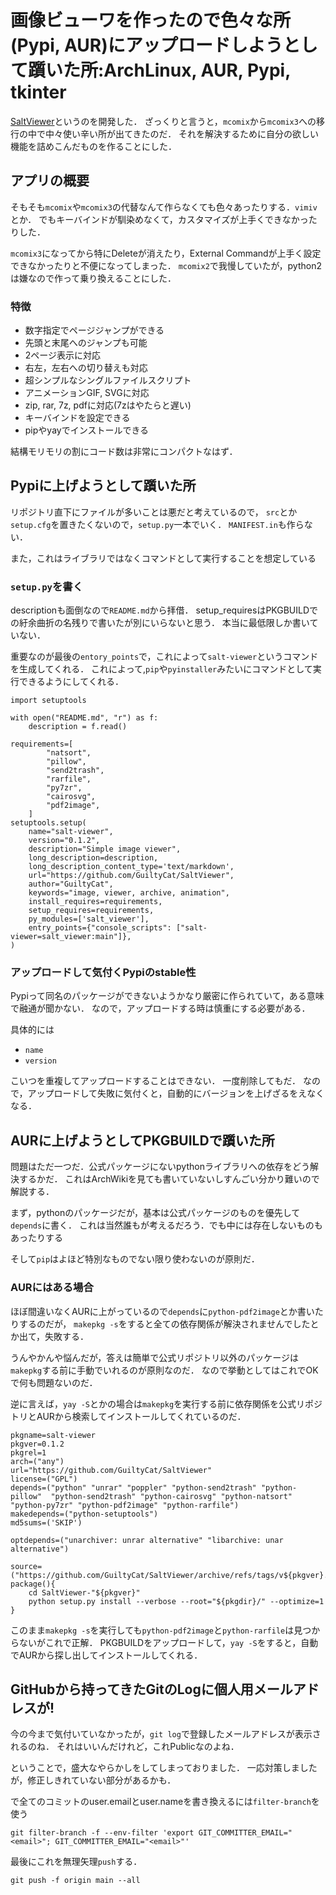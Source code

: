 画像ビューワを作ったので色々な所(Pypi, AUR)にアップロードしようとして躓いた所:ArchLinux, AUR, Pypi, tkinter
=====================================


[SaltViewer](https://github.com/GuiltyCat/SaltViewer)というのを開発した．
ざっくりと言うと，`mcomix`から`mcomix3`への移行の中で中々使い辛い所が出てきたのだ．
それを解決するために自分の欲しい機能を詰めこんだものを作ることにした．


アプリの概要
---------------

そもそも`mcomix`や`mcomix3`の代替なんて作らなくても色々あったりする．`vimiv`とか．
でもキーバインドが馴染めなくて，カスタマイズが上手くできなかったりした．

`mcomix3`になってから特にDeleteが消えたり，External Commandが上手く設定できなかったりと不便になってしまった．
`mcomix2`で我慢していたが，python2は嫌なので作って乗り換えることにした．

### 特徴

- 数字指定でページジャンプができる
- 先頭と末尾へのジャンプも可能
- 2ページ表示に対応
- 右左，左右への切り替えも対応
- 超シンプルなシングルファイルスクリプト
- アニメーションGIF, SVGに対応
- zip, rar, 7z, pdfに対応(7zはやたらと遅い)
- キーバインドを設定できる
- pipやyayでインストールできる

結構モリモリの割にコード数は非常にコンパクトなはず．

Pypiに上げようとして躓いた所
--------------------

リポジトリ直下にファイルが多いことは悪だと考えているので，
`src`とか`setup.cfg`を置きたくないので，`setup.py`一本でいく．
`MANIFEST.in`も作らない．

また，これはライブラリではなくコマンドとして実行することを想定している


### `setup.py`を書く

descriptionも面倒なので`README.md`から拝借．
setup_requiresはPKGBUILDでの紆余曲折の名残りで書いたが別にいらないと思う．
本当に最低限しか書いていない．

重要なのが最後の`entory_points`で，これによって`salt-viewer`というコマンドを生成してくれる．
これによって,`pip`や`pyinstaller`みたいにコマンドとして実行できるようにしてくれる．


```
import setuptools

with open("README.md", "r") as f:
    description = f.read()

requirements=[
        "natsort",
        "pillow",
        "send2trash",
        "rarfile",
        "py7zr",
        "cairosvg",
        "pdf2image",
    ]
setuptools.setup(
    name="salt-viewer",
    version="0.1.2",
    description="Simple image viewer",
    long_description=description,
    long_description_content_type='text/markdown',
    url="https://github.com/GuiltyCat/SaltViewer",
    author="GuiltyCat",
    keywords="image, viewer, archive, animation",
    install_requires=requirements,
    setup_requires=requirements,
    py_modules=['salt_viewer'],
    entry_points={"console_scripts": ["salt-viewer=salt_viewer:main"]},
)
```

### アップロードして気付くPypiのstable性

Pypiって同名のパッケージができないようかなり厳密に作られていて，ある意味で融通が聞かない．
なので，アップロードする時は慎重にする必要がある．

具体的には

- `name`
- `version`

こいつを重複してアップロードすることはできない．
一度削除してもだ．
なので，アップロードして失敗に気付くと，自動的にバージョンを上げざるをえなくなる．


AURに上げようとしてPKGBUILDで躓いた所
--------------------

問題はただ一つだ．公式パッケージにないpythonライブラリへの依存をどう解決するかだ．
これはArchWikiを見ても書いていないしすんごい分かり難いので解説する．

まず，pythonのパッケージだが，基本は公式パッケージのものを優先して`depends`に書く．
これは当然誰もが考えるだろう．でも中には存在しないものもあったりする

そして`pip`はよほど特別なものでない限り使わないのが原則だ．


### AURにはある場合

ほぼ間違いなくAURに上がっているので`depends`に`python-pdf2image`とか書いたりするのだが，
`makepkg -s`をすると全ての依存関係が解決されませんでしたとか出て，失敗する．

うんやかんや悩んだが，答えは簡単で公式リポジトリ以外のパッケージは`makepkg`する前に手動でいれるのが原則なのだ．
なので挙動としてはこれでOKで何も問題ないのだ．

逆に言えば，`yay -S`とかの場合は`makepkg`を実行する前に依存関係を公式リポジトリとAURから検索してインストールしてくれているのだ．


```
pkgname=salt-viewer
pkgver=0.1.2
pkgrel=1
arch=("any")
url="https://github.com/GuiltyCat/SaltViewer"
license=("GPL")
depends=("python" "unrar" "poppler" "python-send2trash" "python-pillow"  "python-send2trash" "python-cairosvg" "python-natsort" "python-py7zr" "python-pdf2image" "python-rarfile")
makedepends=("python-setuptools")
md5sums=('SKIP')

optdepends=("unarchiver: unrar alternative" "libarchive: unar alternative")

source=("https://github.com/GuiltyCat/SaltViewer/archive/refs/tags/v${pkgver}.tar.gz")
package(){
	cd SaltViewer-"${pkgver}"
	python setup.py install --verbose --root="${pkgdir}/" --optimize=1 
}
```

このまま`makepkg -s`を実行しても`python-pdf2image`と`python-rarfile`は見つからないがこれで正解．
PKGBUILDをアップロードして，`yay -S`をすると，自動でAURから探し出してインストールしてくれる．


GitHubから持ってきたGitのLogに個人用メールアドレスが!
-----------------------

今の今まで気付いていなかったが，`git log`で登録したメールアドレスが表示されるのね．
それはいいんだけれど，これPublicなのよね．

ということで，盛大なやらかしをしてしまっておりました．
一応対策しましたが，修正しきれていない部分があるかも．

で全てのコミットのuser.emailとuser.nameを書き換えるには`filter-branch`を使う

```
git filter-branch -f --env-filter 'export GIT_COMMITTER_EMAIL="<email>"; GIT_COMMITTER_EMAIL="<email>"'
```

最後にこれを無理矢理`push`する．

```
git push -f origin main --all
```

